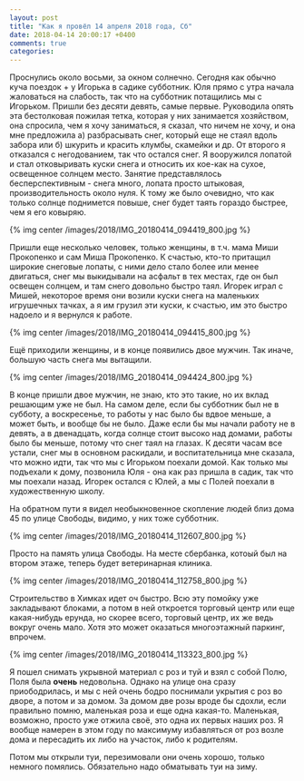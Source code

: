```yaml
---
layout: post
title: "Как я провёл 14 апреля 2018 года, Сб"
date: 2018-04-14 20:00:17 +0400
comments: true
categories: 
---
```

Проснулись около восьми, за окном солнечно. Сегодня как обычно куча поездок + у Игорька в садике субботник. Юля прямо с утра начала жаловаться на слабость, так что на субботник потащились мы с Игорьком. Пришли без десяти девять, самые первые. Руководила опять эта бестолковая пожилая тетка, которая у них занимается хозяйством, она спросила, чем я хочу заниматься, я сказал, что ничем не хочу, и она мне предложила а) разбрасывать снег, который еще не стаял вдоль забора или б) шкурить и красить клумбы, скамейки и др. От второго я отказался с негодованием, так что остался снег. Я вооружился лопатой и стал отковыривать куски снега и относить их кое-как на сухое, освещенное солнцем место. Занятие представлялось бесперспективным - снега много, лопата просто штыковая, производительность около нуля. К тому же было очевидно, что как только солнце поднимется повыше, снег будет таять гораздо быстрее, чем я его ковыряю.

{% img center /images/2018/IMG_20180414_094419_800.jpg %}

Пришли еще несколько человек, только женщины, в т.ч. мама Миши Прокопенко и сам Миша Прокопенко. К счастью, кто-то притащил широкие снеговые лопаты, с ними дело стало более или менее двигаться, снег мы выкидывали на асфальт в тех местах, где он был освещен солнцем, и там снего довольно быстро таял. Игорек играл с Мишей, некоторое время они возили куски снега на маленьких игрушечных тачках, а я им грузил эти куски, к счастью, им это быстро надоело и я вернулся к работе.

{% img center /images/2018/IMG_20180414_094415_800.jpg %}

Ещё приходили женщины, и в конце появились двое мужчин. Так иначе, большую часть снега мы вытащили.

{% img center /images/2018/IMG_20180414_094424_800.jpg %}

В конце пришли двое мужчин, не знаю, кто это такие, но их вклад решающим уже не был. На самом деле, если бы субботник был не в субботу, а воскресенье, то работы у нас было бы вдвое меньше, а может быть, и вообще бы не было. Даже если бы мы начали работу не в девять, а в двенадцать, когда солнце стоит высоко над домами, работы было бы меньше, потому что снег таял на глазах. К десяти часам все устали, снег мы в основном раскидали, и воспитательница мне сказала, что можно идти, так что мы с Игорьком поехали домой. Как только мы подъехали к дому, позвонила Юля - она как раз пришла в садик, так что мы поехали назад. Игорек остался с Юлей, а мы с Полей поехали в художественную школу. 

На обратном пути я видел необыкновенное скопление людей близ дома 45 по улице Свободы, видимо, у них тоже субботник.

{% img center /images/2018/IMG_20180414_112607_800.jpg %}

Просто на память улица Свободы. На месте сбербанка, котоый был на втором этаже, теперь будет ветеринарная клиника.

{% img center /images/2018/IMG_20180414_112758_800.jpg %}

Строительство в Химках идет оч быстро. Всю эту помойку уже закладывают блоками, а потом в ней откроется торговый центр или еще какая-нибудь ерунда, но скорее всего, торговый центр, их же ведь вокруг очень мало. Хотя это может оказаться многоэтажный паркинг, впрочем.

{% img center /images/2018/IMG_20180414_113323_800.jpg %}



Я пошел снимать укрывной материал с роз и туй и взял с собой Полю, Поля была **очень** недовольна. Однако на улице она сразу приободрилась, и мы с ней очень бодро поснимали укрытия с роз во дворе, а потом и за домом. За домом две розы вроде бы сдохли, если правильно помню, маленькая роза и еще одна какая-то. Маленькая, возможно, просто уже отжила своё, это одна их первых наших роз. Я вообще намерен в этом году по максимуму избавляться от роз возле дома и пересадить их либо на участок, либо к родителям.

Потом мы открыли туи, перезимовали они очень хорошо, только немного помялись. Обязательно надо обматывать туи на зиму. 